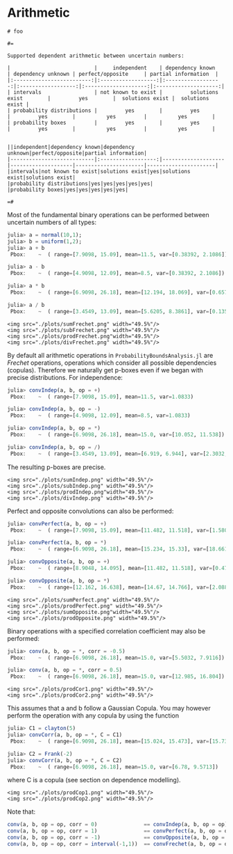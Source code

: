 # Arithmetic 


```@meta
# foo

#=

Supported dependent arithmetic between uncertain numbers:

|                           |     independent    | dependency known   | dependency unknown | perfect/opposite     | partial information  |
|:-------------------------:|:------------------:|:------------------:|:------------------:|:--------------------:|:--------------------:|
| intervals                 | not known to exist |         solutions exist        |         yes        |  solutions exist |  solutions exist |
| probability distributions |         yes        |         yes        |         yes        |          yes         |          yes        |
| probability boxes         |         yes        |         yes        |         yes        |          yes         |          yes        |


||independent|dependency known|dependency unknown|perfect/opposite|partial information|
|---------------------------|:------------------:|--------------------|--------------------|----------------------|----------------------|
|intervals|not known to exist|solutions exist|yes|solutions exist|solutions exist|
|probability distributions|yes|yes|yes|yes|yes|
|probability boxes|yes|yes|yes|yes|yes|

=#

```

Most of the fundamental binary operations can be performed between uncertain numbers of all types:

```julia
julia> a = normal(10,1); 
julia> b = uniform(1,2);
julia> a + b
 Pbox: 	  ~  ( range=[7.9098, 15.09], mean=11.5, var=[0.38392, 2.1086])

julia> a - b
 Pbox: 	  ~  ( range=[4.9098, 12.09], mean=8.5, var=[0.38392, 2.1086])

julia> a * b
 Pbox: 	  ~  ( range=[6.9098, 26.18], mean=[12.194, 18.069], var=[0.6576, 32.544])

julia> a / b
 Pbox: 	  ~  ( range=[3.4549, 13.09], mean=[5.6205, 8.3861], var=[0.13574, 7.6644])
```
```@raw html
<img src="./plots/sumFrechet.png" width="49.5%"/>
<img src="./plots/subFrechet.png" width="49.5%"/>
<img src="./plots/prodFrechet.png"width="49.5%"/>
<img src="./plots/divFrechet.png" width="49.5%"/>
```
By default all arithmetic operations in `ProbabilityBoundsAnalysis.jl` are _Frechet_ operations, operations which consider all possible dependencies (copulas). Therefore we naturally get p-boxes even if we began with precise distributions. For independence:
```julia
julia> convIndep(a, b, op = +)
 Pbox: 	  ~  ( range=[7.9098, 15.09], mean=11.5, var=1.0833)

julia> convIndep(a, b, op = -)
 Pbox: 	  ~  ( range=[4.9098, 12.09], mean=8.5, var=1.0833)

julia> convIndep(a, b, op = *)
 Pbox: 	  ~  ( range=[6.9098, 26.18], mean=15.0, var=[10.052, 11.538])

julia> convIndep(a, b, op = /)
 Pbox: 	  ~  ( range=[3.4549, 13.09], mean=[6.919, 6.944], var=[2.3032, 2.6815])
```

The resulting p-boxes are precise.

```@raw html
<img src="./plots/sumIndep.png" width="49.5%"/>
<img src="./plots/subIndep.png" width="49.5%"/>
<img src="./plots/prodIndep.png"width="49.5%"/>
<img src="./plots/divIndep.png" width="49.5%"/>
```

Perfect and opposite convolutions can also be performed:
```julia
julia> convPerfect(a, b, op = +)
 Pbox: 	  ~  ( range=[7.9098, 15.09], mean=[11.482, 11.518], var=[1.5807, 1.7096])

julia> convPerfect(a, b, op = *)
 Pbox: 	  ~  ( range=[6.9098, 26.18], mean=[15.234, 15.33], var=[18.661, 19.605])

julia> convOpposite(a, b, op = +)
 Pbox: 	  ~  ( range=[8.9048, 14.095], mean=[11.482, 11.518], var=[0.47843, 0.55648])

julia> convOpposite(a, b, op = *)
 Pbox: 	  ~  ( range=[12.162, 16.638], mean=[14.67, 14.766], var=[2.0885, 2.3469])
```

```@raw html
<img src="./plots/sumPerfect.png" width="49.5%"/>
<img src="./plots/prodPerfect.png" width="49.5%"/>
<img src="./plots/sumOpposite.png"width="49.5%"/>
<img src="./plots/prodOpposite.png" width="49.5%"/>
```

Binary operations with a specified correlation coefficient may also be performed:

```julia
julia> conv(a, b, op = *, corr = -0.5)
 Pbox: 	  ~  ( range=[6.9098, 26.18], mean=15.0, var=[5.5032, 7.9116])

julia> conv(a, b, op = *, corr = 0.5)
 Pbox: 	  ~  ( range=[6.9098, 26.18], mean=15.0, var=[12.985, 16.804])
```
```@raw html
<img src="./plots/prodCor1.png" width="49.5%"/>
<img src="./plots/prodCor2.png" width="49.5%"/>
```

This assumes that a and b follow a Gaussian Copula. You may however perform the operation with any copula by using the function
```julia
julia> C1 = clayton(5)
julia> convCorr(a, b, op = *, C = C1)
 Pbox: 	  ~  ( range=[6.9098, 26.18], mean=[15.024, 15.473], var=[15.738, 19.714])

julia> C2 = Frank(-2)
julia> convCorr(a, b, op = *, C = C2)
 Pbox: 	  ~  ( range=[6.9098, 26.18], mean=15.0, var=[6.78, 9.5713])
```
where C is a copula (see section on dependence modelling).

```@raw html
<img src="./plots/prodCop1.png" width="49.5%"/>
<img src="./plots/prodCop2.png" width="49.5%"/>
```

Note that:

```julia
conv(a, b, op = op, corr = 0)               == convIndep(a, b, op = op)
conv(a, b, op = op, corr = 1)               == convPerfect(a, b, op = op)
conv(a, b, op = op, corr = -1)              == convOpposite(a, b, op = op)
conv(a, b, op = op, corr = interval(-1,1))  == convFrechet(a, b, op = op)
```
